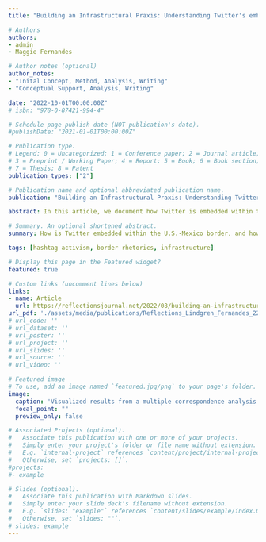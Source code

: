 ```yaml
---
title: "Building an Infrastructural Praxis: Understanding Twitter's embeddedness in the U.S.-Mexico Border"

# Authors
authors:
- admin
- Maggie Fernandes

# Author notes (optional)
author_notes:
- "Inital Concept, Method, Analysis, Writing"
- "Conceptual Support, Analysis, Writing"

date: "2022-10-01T00:00:00Z"
# isbn: "978-0-87421-994-4"

# Schedule page publish date (NOT publication's date).
#publishDate: "2021-01-01T00:00:00Z"

# Publication type.
# Legend: 0 = Uncategorized; 1 = Conference paper; 2 = Journal article;
# 3 = Preprint / Working Paper; 4 = Report; 5 = Book; 6 = Book section;
# 7 = Thesis; 8 = Patent
publication_types: ["2"]

# Publication name and optional abbreviated publication name.
publication: "Building an Infrastructural Praxis: Understanding Twitter’s Embeddedness in the U.S.-Mexico Border. *Reflections: A Journal of Community-Engaged Writing and Rhetoric*. Special Issue: Language, Access, and Power in Technical Communication"

abstract: In this article, we document how Twitter is embedded within the U.S.-Mexico border and used to reorganize the oppressive conditions perpetuated by the border’s sociopolitical history. We do so through a mixed-methods case-study of three polarized, yet tangled activist movements on Twitter, each of which responded to Trump’s border wall plans and zero-tolerance policy that separated asylum-seeking im/migrant children from their families. The hashtag movements included the liberal /#FamiliesBelongTogether supporters (FBT), Trump Republican \#BuildTheWall supporters (BTW), and liberal Anti-Wall (AW) \#NoBorderWall and \#TrumpShutDown denouncers. Overall, findings demonstrate how the liberal activist movements inherited systemic issues of the broader U.S.-Mexico border infrastructure. We call for TPC to continue developing research agendas that learn from social activist networks, so the field can understand its role in shaping the broader media infrastructure.

# Summary. An optional shortened abstract.
summary: How is Twitter embedded within the U.S.-Mexico border, and how does Twitter reorganize the oppressive conditions perpetuated by the border’s sociopolitical history? We propose a theoretical framework for technical and professional communication to study and understand our role with infrastructure.

tags: [hashtag activism, border rhetorics, infrastructure]

# Display this page in the Featured widget?
featured: true

# Custom links (uncomment lines below)
links:
- name: Article
  url: https://reflectionsjournal.net/2022/08/building-an-infrastructural-praxis-understanding-twitters-embeddedness-in-the-u-s-mexico-border/
url_pdf: './assets/media/publications/Reflections_Lindgren_Fernandes_22.1_102122.pdf'
# url_code: ''
# url_dataset: ''
# url_poster: ''
# url_project: ''
# url_slides: ''
# url_source: ''
# url_video: ''

# Featured image
# To use, add an image named `featured.jpg/png` to your page's folder. 
image:
  caption: 'Visualized results from a multiple correspondence analysis across 4 node importance measures: centralities of betweenness, closeness, and eigenvector, and infomap’s flow score. Main figure displays per users across all hashtag groups, while the bottom-right embedded figure aggregates the results per hashtag group.'
  focal_point: ""
  preview_only: false

# Associated Projects (optional).
#   Associate this publication with one or more of your projects.
#   Simply enter your project's folder or file name without extension.
#   E.g. `internal-project` references `content/project/internal-project/index.md`.
#   Otherwise, set `projects: []`.
#projects:
#- example

# Slides (optional).
#   Associate this publication with Markdown slides.
#   Simply enter your slide deck's filename without extension.
#   E.g. `slides: "example"` references `content/slides/example/index.md`.
#   Otherwise, set `slides: ""`.
# slides: example
---
```


